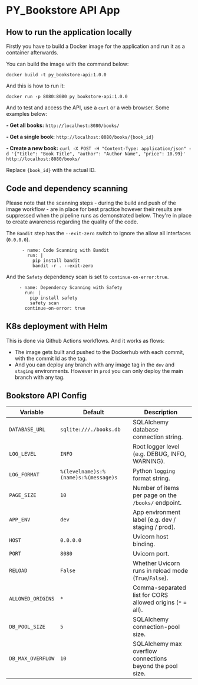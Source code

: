 # PY_Bookstore API App
## How to run the application locally

Firstly you have to build a Docker image for the application and run it as a container afterwards.

You can build the image with the command below:
```
docker build -t py_bookstore-api:1.0.0
```

And this is how to run it:
```
docker run -p 8080:8080 py_bookstore-api:1.0.0
```

And to test and access the API, use a `curl` or a web browser. Some examples below:

**- Get all books:** `http://localhost:8080/books/`

**- Get a single book:** `http://localhost:8080/books/{book_id}`

**- Create a new book:** `curl -X POST -H "Content-Type: application/json" -d '{"title": "Book Title", "author": "Author Name", "price": 10.99}' http://localhost:8080/books/`

Replace `{book_id}` with the actual ID.

## Code and dependency scanning

Please note that the scanning steps - during the build and push of the image workflow - are in place for best practice however their results are suppressed when the pipeline runs as demonstrated below.
They're in place to create awareness regarding the quality of the code.

The `Bandit` step has the `--exit-zero` switch to ignore the allow all interfaces (`0.0.0.0`).
```
      - name: Code Scanning with Bandit
        run: |
          pip install bandit
          bandit -r . --exit-zero
```

And the `Safety` dependency scan is set to `continue-on-error:true`.
```
     - name: Dependency Scanning with Safety
       run: |
         pip install safety
         safety scan
       continue-on-error: true
```

## K8s deployment with Helm

This is done via Github Actions workflows. And it works as flows:
- The image gets built and pushed to the Dockerhub with each commit, with the commit Id as the tag.
- And you can deploy any branch with any image tag in the `dev` and `staging` environments. However in `prod` you can only deploy the main branch with any tag.

## Bookstore API Config


| Variable          | Default                              | Description                                                      |
|-------------------|--------------------------------------|------------------------------------------------------------------|
| `DATABASE_URL`    | `sqlite:///./books.db`               | SQLAlchemy database connection string.                           |
| `LOG_LEVEL`       | `INFO`                               | Root logger level (e.g. DEBUG, INFO, WARNING).                  |
| `LOG_FORMAT`      | `%(levelname)s:%(name)s:%(message)s` | Python `logging` format string.                                  |
| `PAGE_SIZE`       | `10`                                 | Number of items per page on the `/books/` endpoint.             |
| `APP_ENV`         | `dev`                                | App environment label (e.g. dev / staging / prod).              |
| `HOST`            | `0.0.0.0`                            | Uvicorn host binding.                                           |
| `PORT`            | `8080`                               | Uvicorn port.                                                   |
| `RELOAD`          | `False`                              | Whether Uvicorn runs in reload mode (`True`/`False`).           |
| `ALLOWED_ORIGINS` | `*`                                  | Comma-separated list for CORS allowed origins (`*` = all).      |
| `DB_POOL_SIZE`    | `5`                                  | SQLAlchemy connection-pool size.                                |
| `DB_MAX_OVERFLOW` | `10`                                 | SQLAlchemy max overflow connections beyond the pool size.       |
